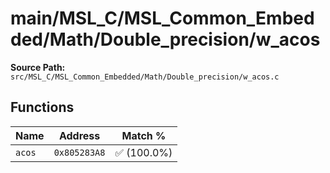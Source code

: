 # main/MSL_C/MSL_Common_Embedded/Math/Double_precision/w_acos

**Source Path:** `src/MSL_C/MSL_Common_Embedded/Math/Double_precision/w_acos.c`

## Functions

| Name | Address | Match % |
|------|---------|---------|
| `acos` | `0x805283A8` | :white_check_mark: (100.0%) |